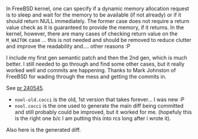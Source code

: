 
In FreeBSD kernel, one can specify if a dynamic memory allocation request is
to sleep and wait for the memory to be available (if not already) or if it
should return NULL immediately. The former case does not require a return
value check as it is guaranteed to provide the memory, if it returns. In the
kernel, however, there are many cases of checking return value on the 
`M_WAITOK` case ... this is not needed and should be removed to reduce
clutter and improve the readability and.... other reasons :P

I include my first gen semantic patch and then the 2nd gen, which is much
better. I still needed to go through and find some other cases, but it really
worked well and commits are happening. Thanks to Mark Johnston of FreeBSD
for wading through the mess and getting the commits in.

See [pr 240545](https://bugs.freebsd.org/bugzilla/show_bug.cgi?id=240545).

- `nool-old.cocci` is the old, 1st version that takes forever... I was new :P
- `nool.cocci` is the one used to generate the main diff being committed and
still probably could be improved, but it worked for me. (hopefuly this is the
right one b/c I am putting this into rcs long after i wrote it).

Also here is the generated diff.

